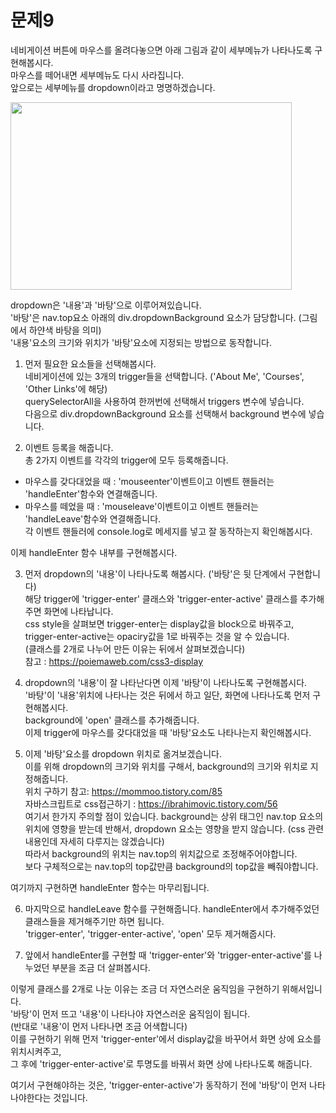 # 문제9
네비게이션 버튼에 마우스를 올려다놓으면 아래 그림과 같이 세부메뉴가 나타나도록 구현해봅시다.   
마우스를 떼어내면 세부메뉴도 다시 사라집니다.   
앞으로는 세부메뉴를 dropdown이라고 명명하겠습니다.

<img src="https://github.com/xistory/nowcoding/blob/master/vanilajs/img/09-1.png" width="450px" height="300px"></img><br/>

dropdown은 '내용'과 '바탕'으로 이루어져있습니다.   
'바탕'은 nav.top요소 아래의 div.dropdownBackground 요소가 담당합니다. (그림에서 하얀색 바탕을 의미)   
'내용'요소의 크기와 위치가 '바탕'요소에 지정되는 방법으로 동작합니다.   

1. 먼저 필요한 요소들을 선택해봅시다.   
네비게이션에 있는 3개의 trigger들을 선택합니다. ('About Me', 'Courses', 'Other Links'에 해당)   
querySelectorAll을 사용하여 한꺼번에 선택해서 triggers 변수에 넣습니다.   
다음으로 div.dropdownBackground 요소를 선택해서 background 변수에 넣습니다.   

2. 이벤트 등록을 해줍니다.   
총 2가지 이벤트를 각각의 trigger에 모두 등록해줍니다.   
- 마우스를 갖다대었을 때 : 'mouseenter'이벤트이고 이벤트 핸들러는 'handleEnter'함수와 연결해줍니다.   
- 마우스를 떼었을 때 : 'mouseleave'이벤트이고 이벤트 핸들러는 'handleLeave'함수와 연결해줍니다.   
각 이벤트 핸들러에 console.log로 메세지를 넣고 잘 동작하는지 확인해봅시다.   

이제 handleEnter 함수 내부를 구현해봅시다.   

3. 먼저 dropdown의 '내용'이 나타나도록 해봅시다. ('바탕'은 뒷  단계에서 구현합니다)   
해당 trigger에 'trigger-enter' 클래스와 'trigger-enter-active' 클래스를 추가해주면 화면에 나타납니다.    
css style을 살펴보면 trigger-enter는 display값을 block으로 바꿔주고,   
trigger-enter-active는 opaciry값을 1로 바꿔주는 것을 알 수 있습니다.   
(클래스를 2개로 나누어 만든 이유는 뒤에서 살펴보겠습니다)   
참고 : <https://poiemaweb.com/css3-display>   

4. dropdown의 '내용'이 잘 나타난다면 이제 '바탕'이 나타나도록 구현해봅시다.   
'바탕'이 '내용'위치에 나타나는 것은 뒤에서 하고 일단, 화면에 나타나도록 먼저 구현해봅시다.   
background에 'open' 클래스를 추가해줍니다.   
이제 trigger에 마우스를 갖다대었을 때 '바탕'요소도 나타나는지 확인해봅시다.   

5. 이제 '바탕'요소를 dropdown 위치로 옮겨보겠습니다.   
이를 위해 dropdown의 크기와 위치를 구해서, background의 크기와 위치로 지정해줍니다.   
위치 구하기 참고: <https://mommoo.tistory.com/85>   
자바스크립트로 css접근하기 : <https://ibrahimovic.tistory.com/56>   
여기서 한가지 주의할 점이 있습니다. background는 상위 태그인 nav.top 요소의 위치에 영향을 받는데 반해서, dropdown 요소는 영향을 받지 않습니다. (css 관련 내용인데 자세히 다루지는 않겠습니다)   
따라서 background의 위치는 nav.top의 위치값으로 조정해주어야합니다.   
보다 구체적으로는 nav.top의 top값만큼 background의 top값을 빼줘야합니다.   

여기까지 구현하면 handleEnter 함수는 마무리됩니다.   

6. 마지막으로 handleLeave 함수를 구현해줍니다.
handleEnter에서 추가해주었던 클래스들을 제거해주기만 하면 됩니다.   
'trigger-enter', 'trigger-enter-active', 'open' 모두 제거해줍시다.

7. 앞에서 handleEnter를 구현할 때 'trigger-enter'와 'trigger-enter-active'를 나누었던 부분을 조금 더 살펴봅시다.   

이렇게 클래스를 2개로 나눈 이유는 조금 더 자연스러운 움직임을 구현하기 위해서입니다.   
'바탕'이 먼저 뜨고 '내용'이 나타나야 자연스러운 움직임이 됩니다.   
(반대로 '내용'이 먼저 나타나면 조금 어색합니다)   
이를 구현하기 위해 먼저 'trigger-enter'에서 display값을 바꾸어서 화면 상에 요소를 위치시켜주고,   
그 후에 'trigger-enter-active'로 투명도를 바꿔서 화면 상에 나타나도록 해줍니다.   

여기서 구현해야하는 것은, 'trigger-enter-active'가 동작하기 전에 '바탕'이 먼저 나타나야한다는 것입니다.